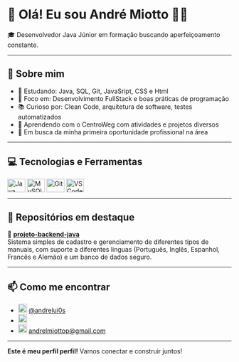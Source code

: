 # 👋 Olá! Eu sou André Miotto 👨‍💻

🎓 Desenvolvedor Java Júnior em formação buscando aperfeiçoamento constante.

---

## 🧠 Sobre mim

- 🌱 Estudando: Java, SQL, Git, JavaSript, CSS e Html
- 🎯 Foco em: Desenvolvimento FullStack e boas práticas de programação
- 📚 Curioso por: Clean Code, arquitetura de software, testes automatizados
- 🔧 Aprendendo com o CentroWeg com atividades e projetos diversos
- 💼 Em busca da minha primeira oportunidade profissional na área

---

## 💻 Tecnologias e Ferramentas

<div style="display: inline_block">
  <img align="center" alt="Java" height="30" width="40" src="https://cdn.jsdelivr.net/gh/devicons/devicon/icons/java/java-original.svg">
  <img align="center" alt="MySQL" height="30" width="40" src="https://cdn.jsdelivr.net/gh/devicons/devicon/icons/mysql/mysql-original.svg">
  <img align="center" alt="Git" height="30" width="40" src="https://cdn.jsdelivr.net/gh/devicons/devicon/icons/git/git-original.svg">
  <img align="center" alt="VSCode" height="30" width="40" src="https://cdn.jsdelivr.net/gh/devicons/devicon/icons/vscode/vscode-original.svg">
</div>

---

## 📂 Repositórios em destaque

🔹 [**projeto-backend-java**](https://github.com/CaduBraga/WegOne)  
Sistema simples de cadastro e gerenciamento de diferentes tipos de manuais, com suporte a diferentes linguas (Português, Inglês, Espanhol, Francês e Alemão) e um banco de dados seguro.

---

## 📫 Como me encontrar

- <img src="https://cdn-icons-png.flaticon.com/512/2111/2111463.png" width="20"/> [@andrelui0s](https://www.instagram.com/andrelui0s)
- <img src="https://cdn.jsdelivr.net/gh/devicons/devicon/icons/linkedin/linkedin-original.svg" width="20"/> []()
- <img src="https://cdn-icons-png.flaticon.com/512/732/732200.png" width="20"/> [andrelmiottop@gmail.com](mailto:andrelmiottop@gmail.com)


---

**Este é meu perfil perfil!** 
Vamos conectar e construir juntos!
